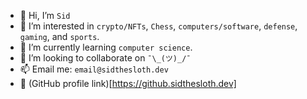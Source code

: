 - 👋 Hi, I’m `Sid`
- 👀 I’m interested in `crypto/NFTs`, `Chess`, `computers/software`, `defense`, `gaming`, and `sports`. 
- 🌱 I’m currently learning `computer science`.
- 💞️ I’m looking to collaborate on `¯\_(ツ)_/¯`
- 📫 Email me: `email@sidthesloth.dev`
- 🔗 (GitHub profile link)[https://github.sidthesloth.dev]

<!---
sidthesloth0/sidthesloth0 is a ✨ special ✨ repository because its `README.md` (this file) appears on your GitHub profile.
You can click the Preview link to take a look at your changes.
--->
